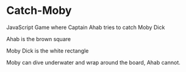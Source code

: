 # Catch-Moby

JavaScript Game where Captain Ahab tries to catch Moby Dick

Ahab is the brown square

Moby Dick is the white rectangle

Moby can dive underwater and wrap around the board, Ahab cannot.

